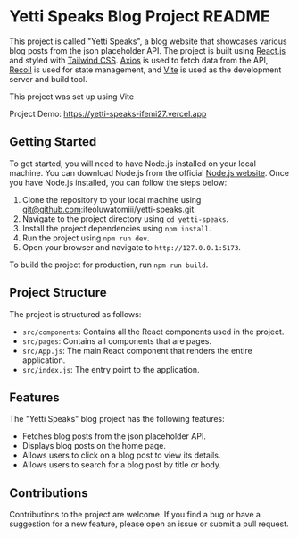 Yetti Speaks Blog Project README
================================

This project is called "Yetti Speaks", a blog website that showcases various blog posts from the json placeholder API. The project is built using [React.js](https://reactjs.org/) and styled with [Tailwind CSS](https://tailwindcss.com/). [Axios](https://axios-http.com/) is used to fetch data from the API, [Recoil](https://recoiljs.org/) is used for state management, and [Vite](https://vitejs.dev/) is used as the development server and build tool.

This project was set up using Vite
 
Project Demo: https://yetti-speaks-ifemi27.vercel.app

Getting Started
---------------

To get started, you will need to have Node.js installed on your local machine. You can download Node.js from the official [Node.js website](https://nodejs.org/en/). Once you have Node.js installed, you can follow the steps below:

1.  Clone the repository to your local machine using git@github.com:ifeoluwatomiii/yetti-speaks.git.
2.  Navigate to the project directory using `cd yetti-speaks`.
3.  Install the project dependencies using `npm install`.
4.  Run the project using `npm run dev`.
5.  Open your browser and navigate to `http://127.0.0.1:5173`.

To build the project for production, run `npm run build`.

Project Structure
-----------------

The project is structured as follows:

-   `src/components`: Contains all the React components used in the project.
-   `src/pages`: Contains all components that are pages.
-   `src/App.js`: The main React component that renders the entire application.
-   `src/index.js`: The entry point to the application.

Features
--------

The "Yetti Speaks" blog project has the following features:

-   Fetches blog posts from the json placeholder API.
-   Displays blog posts on the home page.
-   Allows users to click on a blog post to view its details.
-   Allows users to search for a blog post by title or body.

Contributions
-------------

Contributions to the project are welcome. If you find a bug or have a suggestion for a new feature, please open an issue or submit a pull request.
